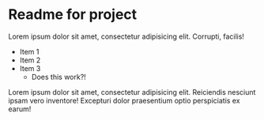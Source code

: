 # Readme for project

Lorem ipsum dolor sit amet, consectetur adipisicing elit. Corrupti, facilis!

- Item 1
- Item 2
- Item 3
	+ Does this work?!

Lorem ipsum dolor sit amet, consectetur adipisicing elit. Reiciendis nesciunt ipsam vero inventore! Excepturi dolor praesentium optio perspiciatis ex earum!